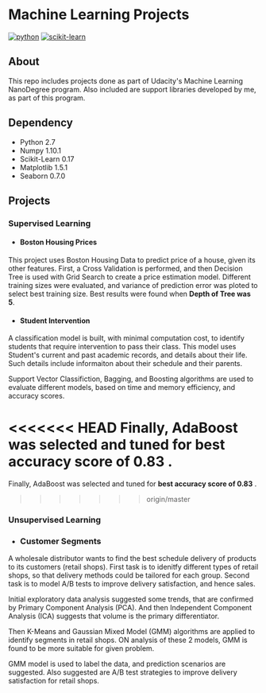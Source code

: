 # Machine Learning Projects

[![python](https://camo.githubusercontent.com/352488c0cbba0e8f6da11ae0761444dd0c93489c/68747470733a2f2f696d672e736869656c64732e696f2f62616467652f707974686f6e2d322e372d626c75652e737667)](https://www.python.org/download/releases/2.7/)
[![scikit-learn](https://camo.githubusercontent.com/9f0ed32d05350afa18a801573e4da7f4a240e181/68747470733a2f2f62616467652e667572792e696f2f70792f7363696b69742d6c6561726e2e737667)](https://badge.fury.io/py/scikit-learn)


## About
This repo includes projects done as part of Udacity's Machine Learning NanoDegree program. Also included are support libraries developed by me, as part of this program.

## Dependency
- Python 2.7
- Numpy 1.10.1
- Scikit-Learn 0.17
- Matplotlib 1.5.1
- Seaborn 0.7.0

## Projects
### Supervised Learning
- #### Boston Housing Prices
This project uses Boston Housing Data to predict price of a house, given its other features. First, a Cross Validation is performed, and then Decision Tree is used with Grid Search to create a price estimation model.
Different training sizes were evaluated, and variance of prediction error was ploted to select best training size. Best results were found when __Depth of Tree was 5__.

- #### Student Intervention
A classification model is built, with minimal computation cost, to identify students that require intervention to pass their class. This model uses Student's current and past academic records, and details about their life. Such details include informaiton about their schedule and their parents.

Support Vector Classifiction, Bagging, and Boosting algorithms are used to evaluate different models, based on time and memory efficiency, and accuracy scores.

<<<<<<< HEAD
Finally, AdaBoost was selected and tuned for __best accuracy score of 0.83__ .
=======
Finally, AdaBoost was selected and tuned for **best accuracy score of 0.83** .
>>>>>>> origin/master

### Unsupervised Learning
- ### Customer Segments
A wholesale distributor wants to find the best schedule delivery of products to its customers (retail shops).
First task is to idenitfy different types of retail shops, so that delivery methods could be tailored for each group.
Second task is to model A/B tests to improve delivery satisfaction, and hence sales.

Initial exploratory data analysis suggested some trends, that are confirmed by Primary Component Analysis (PCA). And then Independent Component Analysis (ICA) suggests that volume is the primary differentiator.

Then K-Means and Gaussian Mixed Model (GMM) algorithms are applied to identify segments in retail shops. ON analysis of these 2 models, GMM is found to be more suitable for given problem.

GMM model is used to label the data, and prediction scenarios are suggested.
Also suggested are A/B test strategies to improve delivery satisfaction for retail shops.







